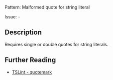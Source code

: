 Pattern: Malformed quote for string literal

Issue: -

## Description

Requires single or double quotes for string literals.

## Further Reading

* [TSLint - quotemark](https://palantir.github.io/tslint/rules/quotemark)